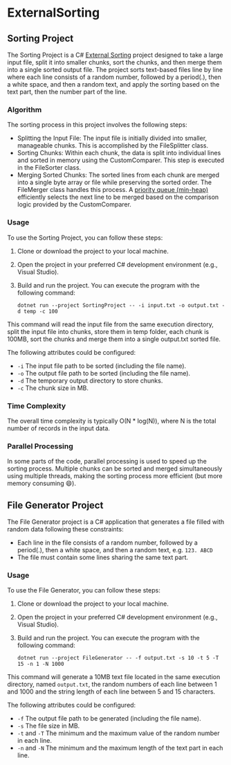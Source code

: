# ExternalSorting

## Sorting Project
The Sorting Project is a C# [External Sorting](https://en.wikipedia.org/wiki/External_sorting) project designed to take a large input file, split it into smaller chunks, sort the chunks, and then merge them into a single sorted output file.
The project sorts text-based files line by line where each line consists of a random number, followed by a period(.), then a white space, and then a random text, and apply the sorting based on the text part, then the number part of the line.

### Algorithm
The sorting process in this project involves the following steps:
- Splitting the Input File: The input file is initially divided into smaller, manageable chunks. This is accomplished by the FileSplitter class.
- Sorting Chunks: Within each chunk, the data is split into individual lines and sorted in memory using the CustomComparer. This step is executed in the FileSorter class.
- Merging Sorted Chunks: The sorted lines from each chunk are merged into a single byte array or file while preserving the sorted order. The FileMerger class handles this process. A [priority queue (min-heap)](https://learn.microsoft.com/en-us/dotnet/api/system.collections.generic.priorityqueue-2) efficiently selects the next line to be merged based on the comparison logic provided by the CustomComparer.

### Usage
To use the Sorting Project, you can follow these steps:
1. Clone or download the project to your local machine.
2. Open the project in your preferred C# development environment (e.g., Visual Studio).
3. Build and run the project. You can execute the program with the following command:

   ```shell
   dotnet run --project SortingProject -- -i input.txt -o output.txt -d temp -c 100
   
This command will read the input file from the same execution directory, split the input file into chunks, store them in temp folder, each chunk is 100MB, sort the chunks and merge them into a single output.txt sorted file.

The following attributes could be configured:
- ```-i``` The input file path to be sorted (including the file name).
- ```-o``` The output file path to be sorted (including the file name).
- ```-d``` The temporary output directory to store chunks.
- ```-c``` The chunk size in MB.

### Time Complexity
The overall time complexity is typically O(N * log(N)), where N is the total number of records in the input data.

### Parallel Processing
In some parts of the code, parallel processing is used to speed up the sorting process. Multiple chunks can be sorted and merged simultaneously using multiple threads, making the sorting process more efficient (but more memory consuming :smile:).


## File Generator Project
The File Generator project is a C# application that generates a file filled with random data following these constraints:
- Each line in the file consists of a random number, followed by a period(.), then a white space, and then a random text, e.g. ```123. ABCD```
- The file must contain some lines sharing the same text part.

### Usage
To use the File Generator, you can follow these steps:
1. Clone or download the project to your local machine.
2. Open the project in your preferred C# development environment (e.g., Visual Studio).
3. Build and run the project. You can execute the program with the following command:

   ```shell
   dotnet run --project FileGenerator -- -f output.txt -s 10 -t 5 -T 15 -n 1 -N 1000
   
This command will generate a 10MB text file located in the same execution directory, named ```output.txt```, the random numbers of each line between 1 and 1000 and the string length of each line between 5 and 15 characters.

The following attributes could be configured:
- ```-f``` The output file path to be generated (including the file name).
- ```-s``` The file size in MB.
- ```-t``` and ```-T``` The minimum and the maximum value of the random number in each line.
- ```-n``` and ```-N``` The minimum and the maximum length of the text part in each line.
